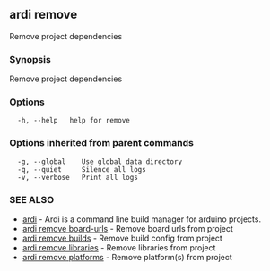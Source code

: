 ## ardi remove

Remove project dependencies

### Synopsis


Remove project dependencies

### Options

```
  -h, --help   help for remove
```

### Options inherited from parent commands

```
  -g, --global    Use global data directory
  -q, --quiet     Silence all logs
  -v, --verbose   Print all logs
```

### SEE ALSO

* [ardi](ardi.md)	 - Ardi is a command line build manager for arduino projects.
* [ardi remove board-urls](ardi_remove_board-urls.md)	 - Remove board urls from project
* [ardi remove builds](ardi_remove_builds.md)	 - Remove build config from project
* [ardi remove libraries](ardi_remove_libraries.md)	 - Remove libraries from project
* [ardi remove platforms](ardi_remove_platforms.md)	 - Remove platform(s) from project

